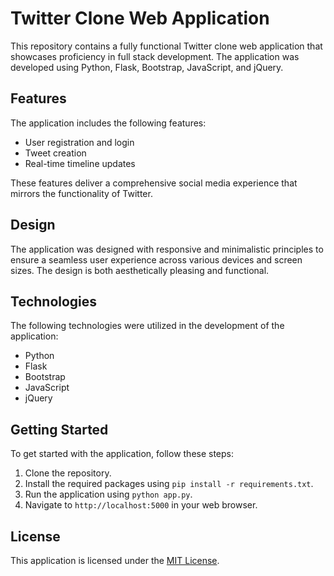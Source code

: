 # Twitter Clone Web Application

This repository contains a fully functional Twitter clone web application that showcases proficiency in full stack development. The application was developed using Python, Flask, Bootstrap, JavaScript, and jQuery. 

## Features
The application includes the following features:

- User registration and login
- Tweet creation
- Real-time timeline updates

These features deliver a comprehensive social media experience that mirrors the functionality of Twitter.

## Design
The application was designed with responsive and minimalistic principles to ensure a seamless user experience across various devices and screen sizes. The design is both aesthetically pleasing and functional.

## Technologies
The following technologies were utilized in the development of the application:

- Python
- Flask
- Bootstrap
- JavaScript
- jQuery

## Getting Started
To get started with the application, follow these steps:

1. Clone the repository.
2. Install the required packages using `pip install -r requirements.txt`.
3. Run the application using `python app.py`.
4. Navigate to `http://localhost:5000` in your web browser.

## License
This application is licensed under the [MIT License](https://opensource.org/licenses/MIT).
